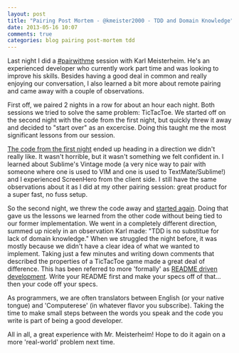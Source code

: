 ```yaml
---
layout: post
title: "Pairing Post Mortem - @kmeister2000 - TDD and Domain Knowledge"
date: 2013-05-16 10:07
comments: true
categories: blog pairing post-mortem tdd 
---
```


Last night I did a [#pairwithme](http://pairprogramwith.me) session with Karl Meisterheim.  He's an experienced developer who currently work part time and was looking to improve his skills.  Besides having a good deal in common and really enjoying our conversation, I also learned a bit more about remote pairing and came away with a couple of observations.

First off, we paired 2 nights in a row for about an hour each night.  Both sessions we tried to solve the same problem:  TicTacToe.  We started off on the second night with the code from the first night, but quickly threw it away and decided to "start over" as an excercise.  Doing this taught me the most significant lessons from our session.

[The code from the first night](https://gist.github.com/kmeister2000/5581429) ended up heading in a direction we didn't really like.  It wasn't horrible, but it wasn't something we felt confident in.  I learned about Sublime's Vintage mode (a very nice way to pair with someone where one is used to VIM and one is used to TextMate/Sublime!) and I experienced ScreenHero from the client side.  I still have the same observations about it as I did at my other pairing session:  great product for a super fast, no fuss setup.

So the second night, we threw the code away and [started again](https://gist.github.com/marksim/5592334).  Doing that gave us the lessons we learned from the other code without being tied to our former implementation.  We went in a completely different direction, summed up nicely in an observation Karl made: "TDD is no substitue for lack of domain knowledge."  When we struggled the night before, it was mostly because we didn't have a clear idea of what we wanted to implement.  Taking just a few minutes and writing down comments that described the properties of a TicTacToe game made a great deal of difference.  This has been referred to more 'formally' as [README driven development](http://tom.preston-werner.com/2010/08/23/readme-driven-development.html).  Write your README first and make your specs off of that... then your code off your specs.

As programmers, we are often translators between English (or your native tongue) and 'Computerese' (in whatever flavor you subscribe).  Taking the time to make small steps between the words you speak and the code you write is part of being a good developer.

All in all, a great experience with Mr. Meisterheim!  Hope to do it again on a more 'real-world' problem next time.
